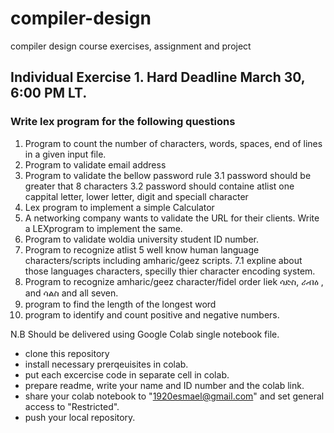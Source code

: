 # compiler-design
compiler design course exercises, assignment and project 



## Individual Exercise 1.      Hard Deadline March 30, 6:00 PM LT.
### Write lex program for the following questions
1. Program to count the number of characters, words, spaces, end of lines in a given input file.
2. Program to validate email address
3. Program to validate the bellow password rule
  3.1 password should be greater that 8 characters
   3.2 password should containe atlist one cappital letter, lower letter, digit and speciall character
4. Lex program to implement a simple Calculator
5. A networking company wants to validate the URL for their clients. Write a LEXprogram to implement the same.
6. Program to validate woldia university student ID number.
7. Program to recognize atlist 5 well know human language characters/scripts including amharic/geez scripts.
   7.1 expline about those languages characters, specilly thier character encoding system.
8. Program to recognize amharic/geez character/fidel order liek ሳድስ, ራብዕ , and ሳልስ and all seven.
9. program to find the length of the longest word
10. program to identify and count positive and negative numbers.

N.B Should be delivered using Google Colab single notebook file. 
  - clone this repository
  - install necessary prerqeuisites in colab.
  - put each excercise code in separate cell in colab.
  - prepare readme, write your name and ID number and the colab link.
  - share your colab notebook to "1920esmael@gmail.com" and set general access to "Restricted".
  - push your local repository.
